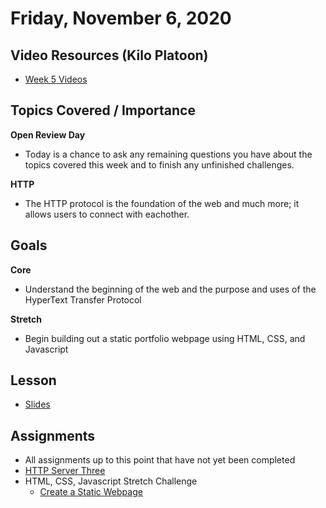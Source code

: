 # Friday, November 6, 2020
## Video Resources (Kilo Platoon)
- [Week 5 Videos](https://www.youtube.com/playlist?list=PLu0CiQ7bzwEQd8JEdJEAcoJzLSwvNO46m)

## Topics Covered / Importance
**Open Review Day**
  - Today is a chance to ask any remaining questions you have about the topics covered this week and to finish any unfinished challenges.

**HTTP**
  - The HTTP protocol is the foundation of the web and much more; it allows users to connect with eachother.

## Goals
**Core**
* Understand the beginning of the web and the purpose and uses of the HyperText Transfer Protocol

**Stretch**
* Begin building out a static portfolio webpage using HTML, CSS, and Javascript

## Lesson
* [Slides](https://docs.google.com/presentation/d/18XgB39IqvBFXfJYKQdc5j2ZzlZBeOH_enugni6b__Cs/edit?usp=sharing)

## Assignments
* All assignments up to this point that have not yet been completed
* [HTTP Server Three](https://github.com/mikeplatoon/http-server-three)
* HTML, CSS, Javascript Stretch Challenge
  * [Create a Static Webpage](https://github.com/mikeplatoon/static-webpage)
